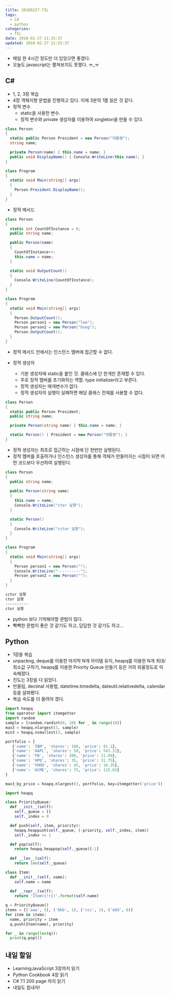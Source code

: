 ```yaml
---
title: 20180227-TIL
tags:
  - C#
  - python
categories:
  - TIL
date: 2018-02-27 21:25:37
updated: 2018-02-27 21:25:37
---
```


* 매일 한 4시간 정도만 더 있었으면 좋겠다.
* 오늘도 javascript는 펼쳐보지도 못했다. ㅠ_ㅠ

## C#

* 1, 2, 3장 복습
* 4장 객체지향 문법을 진행하고 있다. 이제 3분의 1쯤 읽은 것 같다.
* 정적 변수
  * static을 사용한 변수.
  * 정적 변수와 private 생성자를 이용하여 singleton을 만들 수 있다.

```cs
class Person
{
  static public Person President = new Person("대통령");
  string name;

  private Person(name) { this.name = name; }
  public void DisplayName() { Console.WriteLine(this.name); }
}

class Program
{
  static void Main(string[] args)
  {
    Person.President.DisplayName();
  }
}
```

* 정적 메서드

```cs
class Person
{
  static int CountOfInstance = 0;
  public string name;

  public Person(name)
  {
    CountOfInstance++;
    this.name = name;
  }

  static void OutputCount()
  {
    Console.WriteLine(CountOfInstance);
  }
}

class Program
{
  static void Main(string[] args)
  {
    Person.OutputCount();
    Person person1 = new Person("lee");
    Person person2 = new Person("hong");
    Person.OutputCount();
  }
}
```

* 정적 메서드 안에서는 인스턴스 멤버에 접근할 수 없다.

* 정적 생성자
  * 기본 생성자에 static을 붙인 것. 클래스에 단 한개만 존재할 수 있다.
  * 주로 정적 멤버를 초기화하는 역할. type initializer라고 부른다.
  * 정적 생성자는 매개변수가 없다.
  * 정적 생성자의 실행이 실패하면 해당 클래스 전체를 사용할 수 없다.

```cs
class Person
{
  static public Person President;
  public string name;

  private Person(string name) { this.name = name; }

  static Person() { President = new Person("대통령"); }
}
```
* 정적 생성자는 최초로 접근하는 시점에 단 한번만 실행된다.
* 정적 멤버를 호출하거나 인스턴스 생성자를 통해 객체가 만들어지는 시점이 되면 어떤 코드보다 우선하여 실행된다.

```cs
class Person
{
  public string name;
  
  public Person(string name)
  {
    this.name = name;
    Console.WriteLine("ctor 실행");
  }

  static Person()
  {
    Console.WriteLine("cctor 실행");
  }
}

class Program
{
  static void Main(string[] args)
  {
    Person person1 = new Person("");
    Console.WriteLine("----------");
    Person person2 = new Person("");
  }
}
```

```sh
cctor 실행
ctor 실행
----------
ctor 실행
```

* python 보다 기억해야할 문법이 많다.
* 빡빡한 문법이 좋은 것 같기도 하고, 답답한 것 같기도 하고...

## Python

* 1장을 복습
* unpackng, deque를 이용한 마지막 N개 아이템 유지, heapq를 이용한 N개 최대/최소값 구하기, heapq를 이용한 Priority Queue 만들기 등은 거의 외울정도로 익숙해졌다.
* 진도는 3장을 다 읽었다.
* 반올림, decimal 사용법, datetime.timedelta, dateutil.relativedelta, calendar 등을 살펴봤다.
* 복습 속도를 더 올려야 겠다.

```py
import heapq
from operator import itemgetter
import random
sample = [random.randint(0, 10) for _ in range(10)]
max3 = heapq.nlargest(3, sample)
min3 = heapq.nsmallest(3, sample)

portfolio = [
   {'name': 'IBM', 'shares': 100, 'price': 91.1},
   {'name': 'AAPL', 'shares': 50, 'price': 543.22},
   {'name': 'FB', 'shares': 200, 'price': 21.09},
   {'name': 'HPQ', 'shares': 35, 'price': 31.75},
   {'name': 'YHOO', 'shares': 45, 'price': 16.35},
   {'name': 'ACME', 'shares': 75, 'price': 115.65}
]

max3_by_price = heapq.nlargest(3, portfolio, key=itemgetter('price'))
```

```py
import heapq

class PriorityQueue:
  def __init__(self):
    self._queue = []
    self._index = 0

  def push(self, item, priority):
    heapq.heappush(self._queue, (-priority, self._index, item))
    self._index += 1

  def pop(self):
    return heapq.heappop(self._queue)[-1]
  
  def __len__(self):
    return len(self._queue)

class Item:
  def __init__(self, name):
    self.name = name
  
  def __repr__(self):
    return 'Item({!r})'.format(self.name)

q = PriorityQueue()
items = [('aaa', 5), ('bbb', 1), ('ccc', 1), ('ddd', 6)]
for item in items:
  name, priority = item
  q.push(Item(name), priority)

for _ in range(len(q)):
  print(q.pop())
```

## 내일 할일
* LearningJavaScript 3장까지 읽기
* Python Cookbook 4장 읽기
* C# 7.1 200 page 까지 읽기
* 내일도 힘내자!
